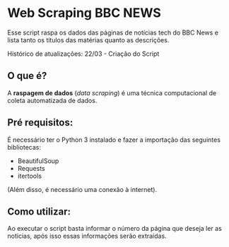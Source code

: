 # Web Scraping BBC NEWS

Esse script raspa os dados das páginas de notícias tech do BBC News e lista tanto os títulos das matérias quanto as descrições.

Histórico de atualizações: 22/03 - Criação do Script

## O que é? 

A **raspagem de dados** (*data scraping*) é uma técnica computacional de coleta automatizada de dados.

## Pré requisitos:

É necessário ter o Python 3 instalado e fazer a importação das seguintes bibliotecas:

<ul>
    <li>BeautifulSoup</li>
    <li>Requests</li>
    <li>itertools</li>
</ul>

(Além disso, é necessário uma conexão à internet).

## Como utilizar:

Ao executar o script basta informar o número da página que deseja ler as notícias, após isso essas informações serão extraídas.

